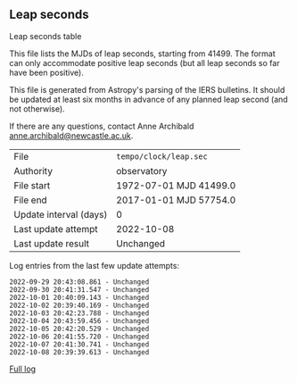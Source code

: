 
## Leap seconds

Leap seconds table

This file lists the MJDs of leap seconds, starting from 41499.
The format can only accommodate positive leap seconds (but all
leap seconds so far have been positive).

This file is generated from Astropy's parsing of the IERS
bulletins. It should be updated at least six months in advance
of any planned leap second (and not otherwise).

If there are any questions, contact Anne Archibald
<anne.archibald@newcastle.ac.uk>.

|     |     |
|:--- |:--- |
| File | `tempo/clock/leap.sec` |
| Authority | observatory |
| File start | 1972-07-01 MJD 41499.0 |
| File end | 2017-01-01 MJD 57754.0 |
| Update interval (days) | 0 |
| Last update attempt | 2022-10-08 |
| Last update result | Unchanged |

Log entries from the last few update attempts:
```
2022-09-29 20:43:08.861 - Unchanged
2022-09-30 20:41:31.547 - Unchanged
2022-10-01 20:40:09.143 - Unchanged
2022-10-02 20:39:40.169 - Unchanged
2022-10-03 20:42:23.788 - Unchanged
2022-10-04 20:43:59.456 - Unchanged
2022-10-05 20:42:20.529 - Unchanged
2022-10-06 20:41:55.720 - Unchanged
2022-10-07 20:41:30.741 - Unchanged
2022-10-08 20:39:39.613 - Unchanged
```
[Full log](https://raw.githubusercontent.com/ipta/pulsar-clock-corrections/main/log/tempo/clock/leap.sec.log)
